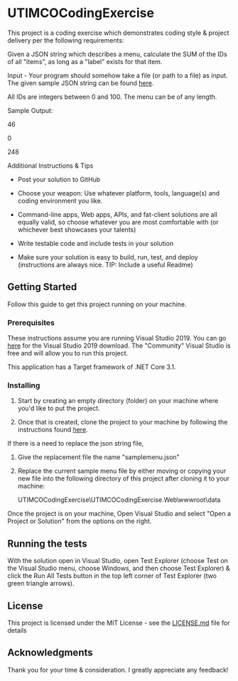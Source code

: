 # UTIMCOCodingExercise

This project is a coding exercise which demonstrates coding style & project delivery per the following requirements:

Given a JSON string which describes a menu, calculate the SUM of the IDs of all "items", as long as a "label" exists for that item.

Input - Your program should somehow take a file (or path to a file) as input. The given sample JSON string can be found [here](https://github.com/delunaj/UTIMCOCodingExercise/UTIMCOCodingExercise.Web/wwwroot/data/samplemenu.json).

All IDs are integers between 0 and 100. The menu can be of any length.

Sample Output:

46

0

248

Additional Instructions & Tips

* Post your solution to GitHub

* Choose your weapon: Use whatever platform, tools, language(s) and coding environment you like.

* Command-line apps, Web apps, APIs, and fat-client solutions are all equally valid, so choose whatever you are most comfortable with (or whichever best showcases your talents)

* Write testable code and include tests in your solution

* Make sure your solution is easy to build, run, test, and deploy (instructions are always nice. TIP: Include a useful Readme)

## Getting Started

Follow this guide to get this project running on your machine.


### Prerequisites

These instructions assume you are running Visual Studio 2019. You can go [here](https://visualstudio.microsoft.com/downloads/) for the Visual Studio 2019 download. The "Community" Visual Studio is free and will allow you to run this project.

This application has a Target framework of .NET Core 3.1.


### Installing

1) Start by creating an empty directory (folder) on your machine where you'd like to put the project.

2) Once that is created, clone the project to your machine by following the instructions found [here](https://www.c-sharpcorner.com/article/clone-project-with-visual-studio-2019/). 


If there is a need to replace the json string file,

1) Give the replacement file the name "samplemenu.json"

2) Replace the current sample menu file by either moving or copying your new file into the following directory of this project after cloning it to your machine:

    UTIMCOCodingExercise\UTIMCOCodingExercise.Web\wwwroot\data

Once the project is on your machine, Open Visual Studio and select "Open a Project or Solution" from the options on the right. 

## Running the tests

With the solution open in Visual Studio, open Test Explorer (choose Test on the Visual Studio menu, choose Windows, and then choose Test Explorer) & click the Run All Tests button in the top left corner of Test Explorer (two green triangle arrows).


## License

This project is licensed under the MIT License - see the [LICENSE.md](LICENSE.md) file for details


## Acknowledgments

Thank you for your time & consideration. I greatly appreciate any feedback!
